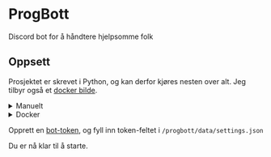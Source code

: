 # ProgBott

Discord bot for å håndtere hjelpsomme folk

## Oppsett
Prosjektet er skrevet i Python, og kan derfor kjøres nesten over alt. Jeg tilbyr også et [docker bilde](https://hub.docker.com/r/roxedus/progbott).


<details>
    <summary>Manuelt</summary>
  
For å sette opp programvaren, må du ha Python 3,8 eller nyere.
    
    
```bash
git clone https://github.com/Roxedus/ProgBott progbott
python -m pip install -r /progbott/requirements.txt
cp /progbott/settings.example.json /progbott/data/settings.json
```

</details>



<details>
  <summary>Docker</summary>
  
Eksempel docker-compose.yml

```yml
  fork:
    container_name: ProgBott
    image: roxedus/progbott:latest
    networks:
      - internal
    volumes:
      - ./progbott:/app/data
```
  
</details>


Opprett en [bot-token](https://discordapp.com/developers/docs/topics/oauth2#bots), og fyll inn token-feltet i `/progbott/data/settings.json`

Du er nå klar til å starte. 